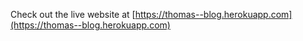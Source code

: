 Check out the live website at [https://thomas--blog.herokuapp.com](https://thomas--blog.herokuapp.com)
